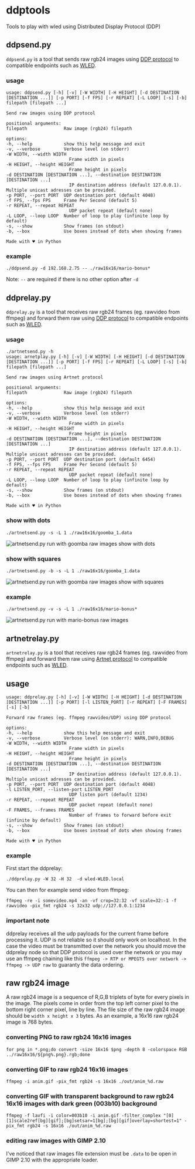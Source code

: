 # ddptools
Tools to play with wled using Distributed Display Protocol (DDP)

## ddpsend.py 

`ddpsend.py` is a tool that sends raw rgb24 images using [DDP protocol](http://www.3waylabs.com/ddp/) to compatible endpoints such as [WLED](https://kno.wled.ge/).


### usage

    usage: ddpsend.py [-h] [-v] [-W WIDTH] [-H HEIGHT] [-d DESTINATION [DESTINATION ...]] [-p PORT] [-f FPS] [-r REPEAT] [-L LOOP] [-s] [-b] filepath [filepath ...]

    Send raw images using DDP protocol

    positional arguments:
    filepath              Raw image (rgb24) filepath

    options:
    -h, --help            show this help message and exit
    -v, --verbose         Verbose level (on stderr)
    -W WIDTH, --width WIDTH
                            Frame width in pixels
    -H HEIGHT, --height HEIGHT
                            Frame height in pixels
    -d DESTINATION [DESTINATION ...], --destination DESTINATION [DESTINATION ...]
                            IP destination address (default 127.0.0.1). Multiple unicast adresses can be provided.
    -p PORT, --port PORT  UDP destination port (default 4048)
    -f FPS, --fps FPS     Frame Per Second (default 5)
    -r REPEAT, --repeat REPEAT
                            UDP packet repeat (default none)
    -L LOOP, --loop LOOP  Number of loop to play (infinite loop by default)
    -s, --show            Show frames (on stdout)
    -b, --box             Use boxes instead of dots when showing frames

    Made with ♥ in Python

### example

    ./ddpsend.py -d 192.168.2.75 -- ./raw16x16/mario-bonus*

Note: `--` are required if there is no other option after `-d`

## ddprelay.py

`ddprelay.py` is a tool that receives raw rgb24 frames (eg. rawvideo from ffmpeg) and forward them raw using [DDP protocol](http://www.3waylabs.com/ddp/) to compatible endpoints such as [WLED](https://kno.wled.ge/).

### usage

    ./artnetsend.py -h
    usage: arnetplay.py [-h] [-v] [-W WIDTH] [-H HEIGHT] [-d DESTINATION [DESTINATION ...]] [-p PORT] [-f FPS] [-r REPEAT] [-L LOOP] [-s] [-b] filepath [filepath ...]

    Send raw images using Artnet protocol

    positional arguments:
    filepath              Raw image (rgb24) filepath

    options:
    -h, --help            show this help message and exit
    -v, --verbose         Verbose level (on stderr)
    -W WIDTH, --width WIDTH
                            Frame width in pixels
    -H HEIGHT, --height HEIGHT
                            Frame height in pixels
    -d DESTINATION [DESTINATION ...], --destination DESTINATION [DESTINATION ...]
                            IP destination address (default 127.0.0.1). Multiple unicast adresses can be provided.
    -p PORT, --port PORT  UDP destination port (default 6454)
    -f FPS, --fps FPS     Frame Per Second (default 5)
    -r REPEAT, --repeat REPEAT
                            UDP packet repeat (default none)
    -L LOOP, --loop LOOP  Number of loop to play (infinite loop by default)
    -s, --show            Show frames (on stdout)
    -b, --box             Use boxes instead of dots when showing frames

    Made with ♥ in Python

### show with dots

    ./artnetsend.py -s -L 1 ./raw16x16/goomba_1.data

![artnetsend.py run with goomba raw images show with dots](./pics/goomba-dot.png)

### show with squares

    ./artnetsend.py -b -s -L 1 ./raw16x16/goomba_1.data

![artnetsend.py run with goomba raw images show with squares](./pics/goomba-square.png)

### example

    ./artnetsend.py -v -s -L 1 ./raw16x16/mario-bonus*

![artnetsend.py run with mario-bonus raw images](./pics/mario-bonus-run.png)

## artnetrelay.py

`artnetrelay.py` is a tool that receives raw rgb24 frames (eg. rawvideo from ffmpeg) and forward them raw using [Artnet protocol](https://en.wikipedia.org/wiki/Art-Net) to compatible endpoints such as [WLED](https://kno.wled.ge/).

## usage

    usage: ddprelay.py [-h] [-v] [-W WIDTH] [-H HEIGHT] [-d DESTINATION [DESTINATION ...]] [-p PORT] [-l LISTEN_PORT] [-r REPEAT] [-F FRAMES] [-s] [-b]

    Forward raw frames (eg. ffmpeg rawvideo/UDP) using DDP protocol

    options:
    -h, --help            show this help message and exit
    -v, --verbose         Verbose level (on stderr): WARN,INFO,DEBUG
    -W WIDTH, --width WIDTH
                            Frame width in pixels
    -H HEIGHT, --height HEIGHT
                            Frame height in pixels
    -d DESTINATION [DESTINATION ...], --destination DESTINATION [DESTINATION ...]
                            IP destination address (default 127.0.0.1). Multiple unicast adresses can be provided.
    -p PORT, --port PORT  UDP destination port (default 4048)
    -l LISTEN_PORT, --listen-port LISTEN_PORT
                            UDP listen port (default 1234)
    -r REPEAT, --repeat REPEAT
                            UDP packet repeat (default none)
    -F FRAMES, --frames FRAMES
                            Number of frames to forward before exit (infinite by default)
    -s, --show            Show frames (on stdout)
    -b, --box             Use boxes instead of dots when showing frames

    Made with ♥ in Python

### example

First start the ddprelay:

    ./ddprelay.py -W 32 -H 32  -d wled-WLED.local

You can then for example send video from ffmpeg:

    ffmpeg -re -i somevideo.mp4 -an -vf crop=32:32 -vf scale=32:-1 -f rawvideo -pix_fmt rgb24 -s 32x32 udp://127.0.0.1:1234

### important note

ddprelay receives all the udp payloads for the current frame before processing it. UDP is not reliable so it should only work on localhost. In the case the video must be transmitted over the network you should move the ddprelay node so that DDP protocol is used over the network or you may use an ffmpeg chaining like this `ffmpeg -> RTP or MPEGTS over network -> ffmpeg -> UDP raw` to guaranty the data ordering.

## raw rgb24 image

A raw rgb24 image is a sequence of R,G,B triplets of byte for every pixels in the image. The pixels come in order from the top left corner pixel to the bottom right corner pixel, line by line.
The file size of the raw rgb24 image should be `width x height x 3` bytes. As an example, a 16x16 raw rgb24 image is 768 bytes.

### converting PNG to raw rgb24 16x16 images

    for png in *.png;do convert -size 16x16 $png -depth 8 -colorspace RGB ../raw16x16/${png%.png}.rgb;done

### converting GIF to raw rgb24 16x16 images

    ffmpeg -i anim.gif -pix_fmt rgb24 -s 16x16 ./out/anim_%d.raw

### converting GIF with transparent background to raw rgb24 16x16 images with dark green (003b10) background

    ffmpeg -f lavfi -i color=003b10 -i anim.gif -filter_complex "[0][1]scale2ref[bg][gif];[bg]setsar=1[bg];[bg][gif]overlay=shortest=1" -pix_fmt rgb24 -s 16x16 ./out/anim_%d.raw

### editing raw images with GIMP 2.10

I've noticed that raw images file extension must be `.data` to be open in GIMP 2.10 with the appropriate loader.
